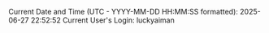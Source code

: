 Current Date and Time (UTC - YYYY-MM-DD HH:MM:SS formatted): 2025-06-27 22:52:52
Current User's Login: luckyaiman
